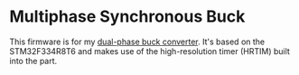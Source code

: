 # Multiphase Synchronous Buck
This firmware is for my [dual-phase buck converter](http://acordingley.us/dual-phase-buck/). It's based on the STM32F334R8T6 and makes use of the high-resolution timer (HRTIM) built into the part.